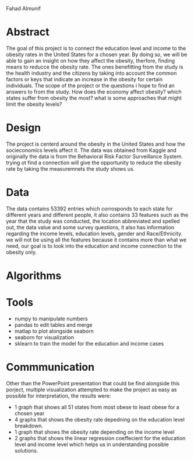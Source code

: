 Fahad Almunif
# Abstract
The goal of this project is to connect the education level and income to the obesity rates in the United States for a chosen year.
By doing so, we will be able to gain an insight on how they affect the obesity, therfore, finding means to reducce the obesity rate.
The ones benefitting from the study is the health industry and the citizens by taking into account the common factors or keys that 
indicate an increase in the obesity for certain individuals.
The scope of the project or the questions i hope to find an answers to from the study. 
How does the economy affect obesity?
which states suffer from obesity the most?
what is some approaches that might limit the obesity levels?
# Design
The project is centerd around the obesity in the United States and how the socieconomics levels affect it. 
The data was obtained from Kaggle and originally the data is from the Behavioral Risk Factor Surveillance System.
trying ot find a connection will give the opportunity to reduce the obesity rate by taking the measuremnets the study shows us.
# Data
The data contains 53392 entries which corrosponds to each state for different years and different people, it also contains 33 features
such as the year that the study was conducted, the location abbreviated and spelled out, the data value and some survey questions, it also has
information regarding the income levels, education levels, gender and Race/Ethnicity. we will not be using all the features because 
it contains more than what we need, our goal is to look into the education and income connection to the obesity only.
# Algorithms
# Tools
- numpy to manipulate numbers
- pandas to edit tables and merge
- matlap to plot alongside seaborn
- seaborn for visualization
- sklearn to train the model for the education and income cases
# Commmunication
Other than the PowerPoint presentation that could be find alongside this porject, multiple visualization attempted to make the project as easy as possible for interpretation,
the results were: 
- 1 graph that shows all 51 states from most obese to least obese for a chosen year 
- 4 graphs that shows the obesity rate depedning on the education level breakdown. 
- 1 graph that shows the obesity rate depending on the income level
- 2 graphs that shows the linear regression coeffecient for the education level and income level which helps us in understanding possible solutions.
